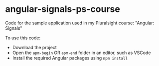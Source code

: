 # angular-signals-ps-course
Code for the sample application used in my Pluralsight course: "Angular: Signals"

To use this code:
- Download the project
- Open the `apm-begin` OR `apm-end` folder in an editor, such as VSCode
- Install the required Angular packages using `npm install`

